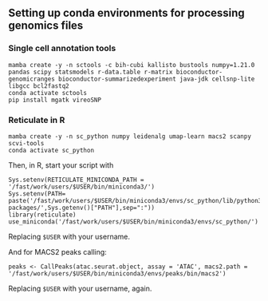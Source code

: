 ## Setting up conda environments for processing genomics files

### Single cell annotation tools

```
mamba create -y -n sctools -c bih-cubi kallisto bustools numpy=1.21.0 pandas scipy statsmodels r-data.table r-matrix bioconductor-genomicranges bioconductor-summarizedexperiment java-jdk cellsnp-lite libgcc bcl2fastq2
conda activate sctools
pip install mgatk vireoSNP
```

### Reticulate in R
```
mamba create -y -n sc_python numpy leidenalg umap-learn macs2 scanpy scvi-tools
conda activate sc_python
```

Then, in R, start your script with
```
Sys.setenv(RETICULATE_MINICONDA_PATH = '/fast/work/users/$USER/bin/miniconda3/')
Sys.setenv(PATH= paste('/fast/work/users/$USER/bin/miniconda3/envs/sc_python/lib/python3.11/site-packages/',Sys.getenv()["PATH"],sep=":"))
library(reticulate)
use_miniconda('/fast/work/users/$USER/bin/miniconda3/envs/sc_python/')
```
Replacing ```$USER``` with your username.

And for MACS2 peaks calling:
```
peaks <- CallPeaks(atac.seurat.object, assay = 'ATAC', macs2.path = '/fast/work/users/$USER/bin/miniconda3/envs/peaks/bin/macs2')
````
Replacing ```$USER``` with your username, again.
